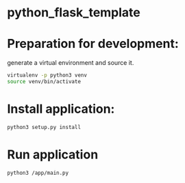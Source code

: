 # python_flask_template

# Preparation for development:

generate a virtual environment and source it.
``` bash
virtualenv -p python3 venv
source venv/bin/activate
```

# Install application:
``` bash
python3 setup.py install
```
# Run application
``` bash
python3 /app/main.py
```
